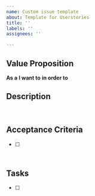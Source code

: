 ```yaml
---
name: Custom issue template
about: Template for Userstories
title: ''
labels: ''
assignees: ''

---
```


## Value Proposition

**As a** 
**I want to** 
**in order to** 
​

## Description


​

## Acceptance Criteria

- [ ] 
      ​

## Tasks

- [ ]
